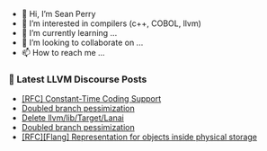 - 👋 Hi, I’m Sean Perry
- 👀 I’m interested in compilers (c++, COBOL, llvm)
- 🌱 I’m currently learning ...
- 💞️ I’m looking to collaborate on ...
- 📫 How to reach me ...

<!---
s66perry/s66perry is a ✨ special ✨ repository because its `README.md` (this file) appears on your GitHub profile.
You can click the Preview link to take a look at your changes.
--->
### 📕 Latest LLVM Discourse Posts

<!-- DISCOURSE-LLVM:START -->
- [[RFC] Constant-Time Coding Support](https://discourse.llvm.org/t/rfc-constant-time-coding-support/87781?page=2#post_39)
- [Doubled branch pessimization](https://discourse.llvm.org/t/doubled-branch-pessimization/87874#post_3)
- [Delete llvm/lib/Target/Lanai](https://discourse.llvm.org/t/delete-llvm-lib-target-lanai/87060#post_13)
- [Doubled branch pessimization](https://discourse.llvm.org/t/doubled-branch-pessimization/87874#post_2)
- [[RFC][Flang] Representation for objects inside physical storage](https://discourse.llvm.org/t/rfc-flang-representation-for-objects-inside-physical-storage/88026#post_7)
<!-- DISCOURSE-LLVM:END -->
